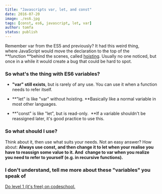 ```yaml
---
title: "Javascripts var, let, and const"
date: 2016-07-20
image: ./es6.jpg
tags: [const, es6, javascript, let, var]
author: tomfa
status: publish
---
```


Remember var from the ES5 and previously? It had this weird thing, where JavaScript would move the declaration to the top of the **function **behind the scenes, called [hoisting](https://www.google.no/#q=javascript%20hoisting). Usually no one noticed, but once in a while it would create a bug that could be hard to spot.

### **So what's the thing with ES6 variables?**

*   **"var" still exists**, but is rarely of any use. You can use it when a function needs to refer itself.

*   **"let" is like "var" without hoisting. **Basically like a normal variable in most other languages.

*   **"const" is like "let", but is read-only.  **If a variable shouldn't be reassigned later, it's good practice to use this.

### So what should I use?

Think about it, then use what suits your needs. Not an easy answer? How about: **Always use const, and then change it to let when your realise you have to reassign some value to it. And  change to var when you realize you need to refer to yourself (e.g. in recursive functions).**

### I don't understand, tell me more about these "variables" you speak of

[Do level 1 (it's free) on codeschool.](https://www.codeschool.com/courses/es2015-the-shape-of-javascript-to-come)
